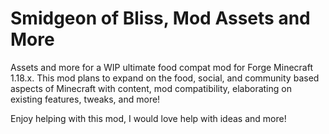 # Smidgeon of Bliss, Mod Assets and More
Assets and more for a WIP ultimate food compat mod for Forge Minecraft 1.18.x. This mod plans to expand on the food, social, and community based aspects of Minecraft with content, mod compatibility, elaborating on existing features, tweaks, and more!

Enjoy helping with this mod, I would love help with ideas and more!
